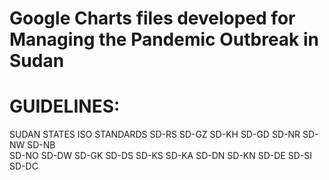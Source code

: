# Google Charts files developed for Managing the Pandemic Outbreak in Sudan 



# GUIDELINES:
SUDAN STATES ISO STANDARDS
SD-RS 
SD-GZ 
SD-KH 
SD-GD 
SD-NR 
SD-NW 
SD-NB  
SD-NO 
SD-DW 
SD-GK 
SD-DS 
SD-KS 
SD-KA 
SD-DN 
SD-KN 
SD-DE 
SD-SI 
SD-DC  

